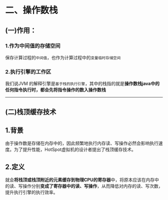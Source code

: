 # 二、操作数栈
## (一)作用：
### 1.作为中间值的存储空间
保存计算过程的`中间值`，也作为计算过程中的`变量临时存储空间`

### 2.执行引擎的工作区
 我们说JVM 的解释引擎是`基于栈的执行引擎`，其中的栈指的就是**操作数栈java中的任何指令执行时，都会先将指令操作的数入操作数栈**

----
## (二)栈顶缓存技术
## 1.背景
 由于操作数是存储在内存中的，因此频繁地执行内存读、写操作必然会影响执行速度。为了提升性能，HotSpot虚拟机的设计者提出了栈顶缓存技术。
## 2.定义
 就会**将栈顶或栈顶附近的元素缓存到物理CPU的寄存器**中，将原本应该在内存中的读、写操作分别**变成了寄存器中的读、写操作**，从而降低对内存的读、写次数，提升执行引擎的执行效率。